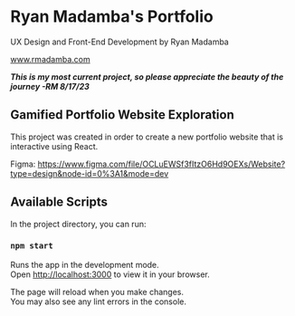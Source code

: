 # Ryan Madamba's Portfolio

UX Design and Front-End Development by Ryan Madamba

www.rmadamba.com

***This is my most current project, so please appreciate the beauty of the journey -RM 8/17/23***

## Gamified Portfolio Website Exploration

This project was created in order to create a new portfolio website that is interactive using React.

Figma: https://www.figma.com/file/OCLuEWSf3fItzO6Hd9OEXs/Website?type=design&node-id=0%3A1&mode=dev

## Available Scripts

In the project directory, you can run:

### `npm start`

Runs the app in the development mode.\
Open [http://localhost:3000](http://localhost:3000) to view it in your browser.

The page will reload when you make changes.\
You may also see any lint errors in the console.


